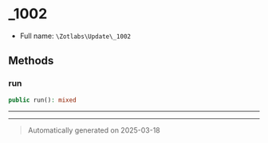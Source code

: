 
# _1002





* Full name: `\Zotlabs\Update\_1002`




## Methods


### run



```php
public run(): mixed
```












***


***
> Automatically generated on 2025-03-18
